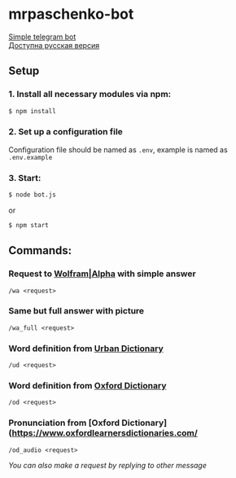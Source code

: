 # mrpaschenko-bot

[Simple telegram bot](https://t.me/MrPaschenko_bot)  
[Доступна русская версия](https://github.com/MrPaschenko/mrpaschenko-bot/blob/master/README-RU.md)

## Setup

### 1. Install all necessary modules via npm:
```bash
$ npm install
```

### 2. Set up a configuration file
Configuration file should be named as `.env`, example is named as `.env.example`

### 3. Start: 
```bash
$ node bot.js
```
or
```bash
$ npm start
```

## Commands:

### Request to [Wolfram|Alpha](https://www.wolframalpha.com/) with simple answer
```
/wa <request>
```

### Same but full answer with picture
```
/wa_full <request>
```

### Word definition from [Urban Dictionary](https://www.urbandictionary.com/)
```
/ud <request>
```

### Word definition from [Oxford Dictionary](https://www.oxfordlearnersdictionaries.com/)
```
/od <request>
```

### Pronunciation from [Oxford Dictionary](https://www.oxfordlearnersdictionaries.com/
```
/od_audio <request>
```

_You can also make a request by replying to other message_

